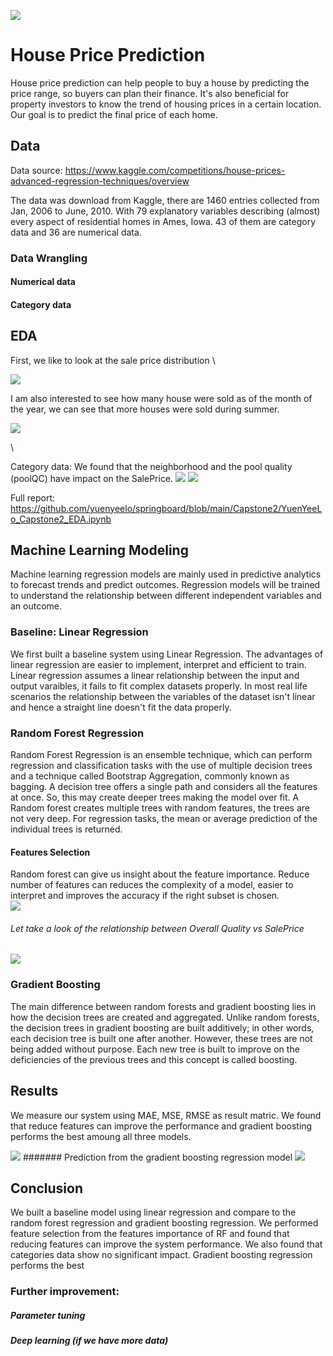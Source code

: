 
![](./image/ML_housePrice.png)
# House Price Prediction
House price prediction can help people to buy a house by predicting the price range, so buyers can plan their finance. It's also beneficial for property investors to know the trend of housing prices in a certain location.
Our goal is to predict the final price of each home. 




### 
## Data
Data source: https://www.kaggle.com/competitions/house-prices-advanced-regression-techniques/overview

The data was download from Kaggle, there are 1460 entries collected from Jan, 2006 to June, 2010.
With 79 explanatory variables describing (almost) every aspect of residential homes in Ames, Iowa. 43 of them are category data and 36 are numerical data.



### Data Wrangling

#### Numerical data

#### Category data

## EDA
First, we like to look at the sale price distribution \

![](./image/housePrice_salePrice_distribution.png)

I am also interested to see how many house were sold as of the month of the year, we can see that more houses were sold during summer.

![](./image/housePrice_sold_month.png)

\

Category data: We found that the neighborhood and the pool quality (poolQC) have impact on the SalePrice. 
![](./image/housePrice_neighborhood.png)
![](./image/housePrice_poolQc.png)

Full report: https://github.com/yuenyeelo/springboard/blob/main/Capstone2/YuenYeeLo_Capstone2_EDA.ipynb


## Machine Learning Modeling
Machine learning regression models are mainly used in predictive analytics to forecast trends and predict outcomes. Regression models will be trained to understand the relationship between different independent variables and an outcome.

### Baseline: Linear Regression
We first built a baseline system using Linear Regression. The advantages of linear regression are easier to implement, interpret and efficient to train. Linear regression assumes a linear relationship between the input and output varaibles, it fails to fit complex datasets properly. In most real life scenarios the relationship between the variables of the dataset isn't linear and hence a straight line doesn't fit the data properly.

### Random Forest Regression
Random Forest Regression is an ensemble technique, which can perform regression and classification tasks with the use of multiple decision trees and a technique called Bootstrap Aggregation, commonly known as bagging. A decision tree offers a single path and considers all the features at once. So, this may create deeper trees making the model over fit. A Random forest creates multiple trees with random features, the trees are not very deep. For regression tasks, the mean or average prediction of the individual trees is returned. 


#### Features Selection
Random forest can give us insight about the feature importance. Reduce number of features can reduces the complexity of a model, easier to interpret and improves the accuracy if the right subset is chosen.  
![](./image/housePrice_featureSelection.png)
###### Let take a look of the relationship between Overall Quality vs SalePrice
![](./image/housePrice_vs_OverallQual.png)
### Gradient Boosting
The main difference between random forests and gradient boosting lies in how the decision trees are created and aggregated. Unlike random forests, the decision trees in gradient boosting are built additively; in other words, each decision tree is built one after another.
However, these trees are not being added without purpose. Each new tree is built to improve on the deficiencies of the previous trees and this concept is called boosting.

## Results
We measure our system using MAE, MSE, RMSE as result matric. We found that reduce features can improve the performance and 
gradient boosting performs the best amoung all three models.

![](./image/housePrice_resultMatric.png)
#######
Prediction from the gradient boosting regression model
![](./image/housePrice_prediction_output.png)
## Conclusion
We built a baseline model using linear regression and compare to the random forest regression and gradient boosting regression. 
We performed feature selection from the features importance of RF and found that reducing features can improve the system performance. We also found that 
categories data show no significant impact. Gradient boosting regression performs the best
### Further improvement: 
##### Parameter tuning
##### Deep learning (if we have more data)

